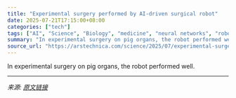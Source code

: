 ```yaml
---
title: "Experimental surgery performed by AI-driven surgical robot"
date: 2025-07-21T17:15:00+08:00
categories: ["tech"]
tags: ["AI", "Science", "Biology", "medicine", "neural networks", "robotic surgery", "Robotics", "surgical robots"]
summary: "In experimental surgery on pig organs, the robot performed well."
source_url: "https://arstechnica.com/science/2025/07/experimental-surgery-performed-by-ai-driven-surgical-robot/"
---
```


In experimental surgery on pig organs, the robot performed well.

---

*来源: [原文链接](https://arstechnica.com/science/2025/07/experimental-surgery-performed-by-ai-driven-surgical-robot/)*
